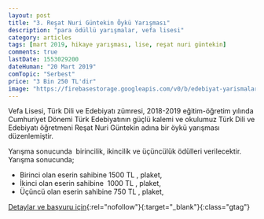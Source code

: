 ```yaml
---
layout: post
title: "3. Reşat Nuri Güntekin Öykü Yarışması"
description: "para ödüllü yarışmalar, vefa lisesi"
category: articles
tags: [mart 2019, hikaye yarışması, lise, reşat nuri güntekin]
comments: true
lastDate: 1553029200
dateHuman: "20 Mart 2019"
comTopic: "Serbest"
price: "3 Bin 250 TL'dir"
image: "https://firebasestorage.googleapis.com/v0/b/edebiyat-yarismalari.appspot.com/o/resat-nuri.jpg?alt=media&token=ee95e63b-1ad8-4202-a997-c2c1ee7910c1"
---
```


Vefa Lisesi, Türk Dili ve Edebiyatı zümresi, 2018-2019 eğitim-öğretim yılında Cumhuriyet Dönemi Türk Edebiyatının güçlü kalemi ve okulumuz Türk Dili ve Edebiyatı öğretmeni Reşat Nuri Güntekin adına bir öykü yarışması düzenlemiştir.

Yarışma sonucunda  birincilik, ikincilik ve üçüncülük ödülleri verilecektir. Yarışma sonucunda;
- Birinci olan eserin sahibine 1500 TL , plaket, 
- İkinci olan eserin sahibine  1000 TL , plaket, 
- Üçüncü olan eserin sahibine 750 TL , plaket, 

[Detaylar ve başvuru için](http://vefalisesi.meb.k12.tr/icerikler/vefada-bir-edebiyat-ogretmeni-3-resat-nuri-guntekin-oyku-yarismasi_6656103.html?utm_source=edebiyatyarismalari.com&utm_medium=affiliate&utm_campaign=cpc){:rel="nofollow"}{:target="_blank"}{:class="gtag"}
